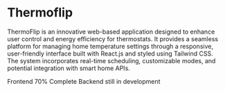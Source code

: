 # Thermoflip

ThermoFlip is an innovative web-based application designed to enhance user control and energy efficiency for thermostats. It provides a seamless platform for managing home temperature settings through a responsive, user-friendly interface built with React.js and styled using Tailwind CSS. The system incorporates real-time scheduling, customizable modes, and potential integration with smart home APIs.

Frontend 70% Complete
Backend still in development
